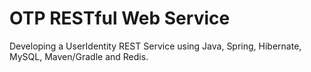 # OTP RESTful Web Service
Developing a UserIdentity REST Service using Java, Spring, Hibernate, MySQL, Maven/Gradle and Redis.




